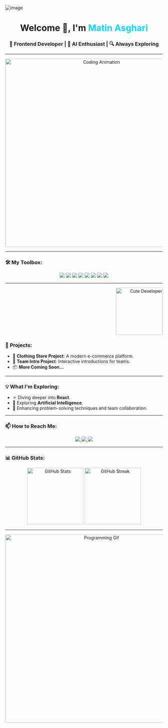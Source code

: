![image](https://github.com/user-attachments/assets/e8083be8-5715-42aa-ae0e-d445147a9d9f)<h1 align="center">Welcome 👾, I'm <span style="color:#00D8FF;">Matin Asghari</span></h1>
<h3 align="center">🚀 Frontend Developer | 🤖 AI Enthusiast | 🔍 Always Exploring</h3>

---

<div align="center">
  <img src="https://media.giphy.com/media/3o7aD5tv1ogNBtDhDi/giphy.gif" alt="Coding Animation" width="600">
</div>

---

### 🛠️ **My Toolbox:**

<div align="center">
  <img src="https://img.shields.io/badge/-React-00D8FF?logo=react&logoColor=black&style=for-the-badge" />
  <img src="https://img.shields.io/badge/-JavaScript-F7DF1E?logo=javascript&logoColor=black&style=for-the-badge" />
  <img src="https://img.shields.io/badge/-Python-3776AB?logo=python&logoColor=white&style=for-the-badge" />
  <img src="https://img.shields.io/badge/-C++-00599C?logo=c%2B%2B&logoColor=white&style=for-the-badge" />
  <img src="https://img.shields.io/badge/-SCSS-CC6699?logo=sass&logoColor=white&style=for-the-badge" />
  <img src="https://img.shields.io/badge/-Bootstrap-563D7C?logo=bootstrap&logoColor=white&style=for-the-badge" />
  <img src="https://img.shields.io/badge/-Git-F05032?logo=git&logoColor=white&style=for-the-badge" />
  <img src="https://img.shields.io/badge/-GitHub-181717?logo=github&logoColor=white&style=for-the-badge" />
</div>

---

<div align="right">
  <img src="https://media.giphy.com/media/f3iwJFOVOwuy7K6FFw/giphy.gif" alt="Cute Developer" width="150">
</div>

### 📂 **Projects:**

- 🛒 **Clothing Store Project**: A modern e-commerce platform.  
- 🌟 **Team Intro Project**: Interactive introductions for teams.  
- 📦 **More Coming Soon...**

---

### 💡 **What I'm Exploring:**

- ⚛️ Diving deeper into **React**.  
- 🤖 Exploring **Artificial Intelligence**.  
- 🧩 Enhancing problem-solving techniques and team collaboration.

---

### 📫 **How to Reach Me:**

<p align="center">
  <a href="https://github.com/UchihaMatin" target="_blank">
    <img src="https://img.shields.io/badge/GitHub-181717?logo=github&logoColor=white&style=for-the-badge" />
  </a>
  <a href="https://www.linkedin.com/in/matinasghari" target="_blank">
    <img src="https://img.shields.io/badge/LinkedIn-0077B5?logo=linkedin&logoColor=white&style=for-the-badge" />
  </a>
  <a href="mailto:uchiha.d.matin@gmail.com" target="_blank">
    <img src="https://img.shields.io/badge/Email-D14836?logo=gmail&logoColor=white&style=for-the-badge" />
  </a>
</p>

---

### 📊 **GitHub Stats:**

<div align="center">
  <img src="https://github-readme-stats.vercel.app/api?username=UchihaMatin&show_icons=true&theme=tokyonight" alt="GitHub Stats" height="180"/>
  <img src="https://github-readme-streak-stats.herokuapp.com/?user=UchihaMatin&theme=tokyonight" alt="GitHub Streak" height="180"/>
</div>

---

<div align="center">
  <img src="[https://media.giphy.com/media/1GEATImIxEXVR79Dhk/giphy.gif](https://user-images.githubusercontent.com/74038190/213866269-5d00981c-7c98-46d7-8a8e-16f462f15227.gif)" alt="Programming Gif" width="600">
</div>
